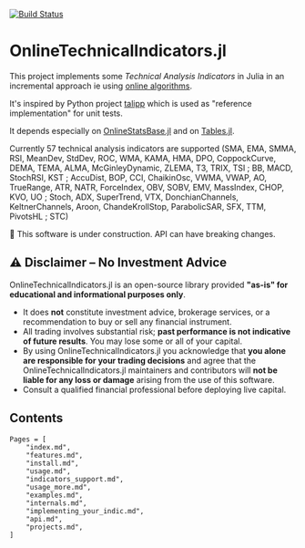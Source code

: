 [![Build Status](https://github.com/femtotrader/OnlineTechnicalIndicators.jl/actions/workflows/CI.yml/badge.svg?branch=main)](https://github.com/femtotrader/OnlineTechnicalIndicators.jl/actions/workflows/CI.yml?query=branch%3Amain)

# OnlineTechnicalIndicators.jl
This project implements some *Technical Analysis Indicators* in Julia in an incremental approach ie using [online algorithms](https://en.wikipedia.org/wiki/Online_algorithm).

It's inspired by Python project [talipp](https://github.com/nardew/talipp) which is used as "reference implementation" for unit tests.

It depends especially on [OnlineStatsBase.jl](https://github.com/joshday/OnlineStatsBase.jl) and on [Tables.jl](https://tables.juliadata.org/).

Currently 57 technical analysis indicators are supported (SMA, EMA, SMMA, RSI, MeanDev, StdDev, ROC, WMA, KAMA, HMA, DPO, CoppockCurve, DEMA, TEMA, ALMA, McGinleyDynamic, ZLEMA, T3, TRIX, TSI ; BB, MACD, StochRSI, KST ; AccuDist, BOP, CCI, ChaikinOsc, VWMA, VWAP, AO, TrueRange, ATR, NATR, ForceIndex, OBV, SOBV, EMV, MassIndex, CHOP, KVO, UO ; Stoch, ADX, SuperTrend, VTX, DonchianChannels, KeltnerChannels, Aroon, ChandeKrollStop, ParabolicSAR, SFX, TTM, PivotsHL ; STC)

🚧 This software is under construction. API can have breaking changes.

## ⚠️ Disclaimer – No Investment Advice

OnlineTechnicalIndicators.jl is an open-source library provided **"as-is" for educational and informational purposes only**.
* It does **not** constitute investment advice, brokerage services, or a recommendation to buy or sell any financial instrument.
* All trading involves substantial risk; **past performance is not indicative of future results**. You may lose some or all of your capital.
* By using OnlineTechnicalIndicators.jl you acknowledge that **you alone are responsible for your trading decisions** and agree that the OnlineTechnicalIndicators.jl maintainers and contributors will **not be liable for any loss or damage** arising from the use of this software.
* Consult a qualified financial professional before deploying live capital.

## Contents

```@contents
Pages = [
    "index.md",
    "features.md",
    "install.md",
    "usage.md",
    "indicators_support.md",
    "usage_more.md",
    "examples.md",
    "internals.md",
    "implementing_your_indic.md",
    "api.md",
    "projects.md",
]
```
